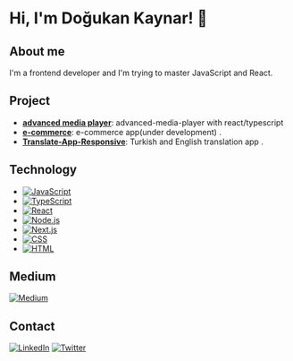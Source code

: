 # Hi, I'm Doğukan Kaynar! 👋


## About me

I'm a frontend developer and I'm trying to master JavaScript and React.

## Project

- **[advanced media player](https://github.com/dogukankaynar/advanced-media-player)**: advanced-media-player with react/typescript
- **[e-commerce](https://github.com/dogukankaynar/e-commerce)**: e-commerce app(under development) .
- **[Translate-App-Responsive](https://github.com/dogukankaynar/Translate-App-Responsive)**: Turkish and English translation app .


## Technology

- [![JavaScript](https://img.shields.io/badge/JavaScript-F7DF1E?style=flat&logo=javascript&logoColor=white)](https://developer.mozilla.org/en-US/docs/Web/JavaScript)
- [![TypeScript](https://img.shields.io/badge/TypeScript-3178C6?style=flat-square&logo=typescript&logoColor=white)](https://github.com/)
- [![React](https://img.shields.io/badge/React-61DAFB?style=flat&logo=react&logoColor=white)](https://reactjs.org/)
- [![Node.js](https://img.shields.io/badge/Node.js-339933?style=flat&logo=node.js&logoColor=white)](https://nodejs.org/)
- [![Next.js](https://img.shields.io/badge/Next.js-000000?style=flat&logo=next.js&logoColor=white)](https://nextjs.org/)
- [![CSS](https://img.shields.io/badge/CSS3-1572B6?style=flat&logo=css3&logoColor=white)](https://developer.mozilla.org/en-US/docs/Web/CSS)
- [![HTML](https://img.shields.io/badge/HTML5-E34F26?style=flat&logo=html5&logoColor=white)](https://developer.mozilla.org/en-US/docs/Web/HTML)

## Medium

[![Medium](https://img.shields.io/badge/Medium-12100E?style=flat-square&logo=medium&logoColor=white)](https://medium.com/@dogukankaynar)

## Contact

[![LinkedIn](https://img.shields.io/badge/LinkedIn-0077B5?style=flat&logo=linkedin&logoColor=white)](https://www.linkedin.com/in/doğukan-kaynar-44594221a//)
[![Twitter](https://img.shields.io/badge/Twitter-1DA1F2?style=flat&logo=twitter&logoColor=white)](https://twitter.com/dogusk06)

